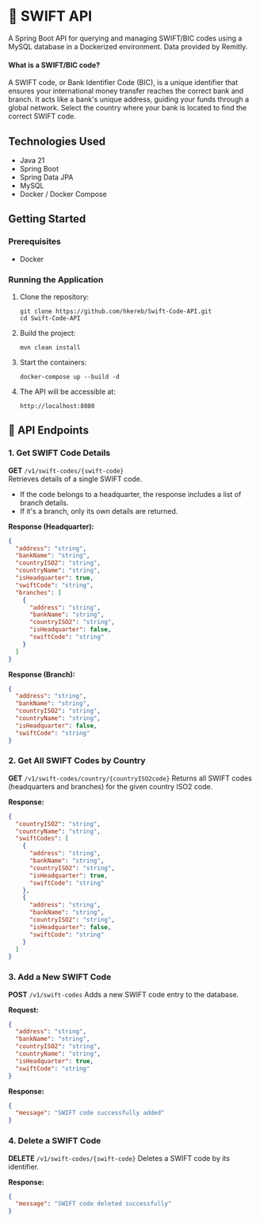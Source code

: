 # 🏦 SWIFT API

A Spring Boot API for querying and managing SWIFT/BIC codes using a MySQL database in a Dockerized environment. Data provided by Remitly.

#### What is a SWIFT/BIC code?
A SWIFT code, or Bank Identifier Code (BIC), is a unique identifier that ensures your international money transfer reaches the correct bank and branch. It acts like a bank's unique address, guiding your funds through a global network. Select the country where your bank is located to find the correct SWIFT code.

## Technologies Used

* Java 21
* Spring Boot
* Spring Data JPA
* MySQL
* Docker / Docker Compose

## Getting Started

### Prerequisites

* Docker
  
### Running the Application

1. Clone the repository:

   ```
   git clone https://github.com/hkereb/Swift-Code-API.git
   cd Swift-Code-API
   ```

2. Build the project:
   ```
   mvn clean install
   ```

3. Start the containers:

   ```
   docker-compose up --build -d
   ```

3. The API will be accessible at:

   ```
   http://localhost:8080
   ```

## 🚩 API Endpoints

### 1. Get SWIFT Code Details
**GET** `/v1/swift-codes/{swift-code}`  
Retrieves details of a single SWIFT code.

- If the code belongs to a headquarter, the response includes a list of branch details.
- If it's a branch, only its own details are returned.

**Response (Headquarter):**
```json
{
  "address": "string",
  "bankName": "string",
  "countryISO2": "string",
  "countryName": "string",
  "isHeadquarter": true,
  "swiftCode": "string",
  "branches": [
    {
      "address": "string",
      "bankName": "string",
      "countryISO2": "string",
      "isHeadquarter": false,
      "swiftCode": "string"
    }
  ]
}
```
**Response (Branch):**
```json
{
  "address": "string",
  "bankName": "string",
  "countryISO2": "string",
  "countryName": "string",
  "isHeadquarter": false,
  "swiftCode": "string"
}
```
### 2. Get All SWIFT Codes by Country
**GET** `/v1/swift-codes/country/{countryISO2code}`
Returns all SWIFT codes (headquarters and branches) for the given country ISO2 code.

**Response:**
```json
{
  "countryISO2": "string",
  "countryName": "string",
  "swiftCodes": [
    {
      "address": "string",
      "bankName": "string",
      "countryISO2": "string",
      "isHeadquarter": true,
      "swiftCode": "string"
    },
    {
      "address": "string",
      "bankName": "string",
      "countryISO2": "string",
      "isHeadquarter": false,
      "swiftCode": "string"
    }
  ]
}
```
### 3. Add a New SWIFT Code
**POST** `/v1/swift-codes`
Adds a new SWIFT code entry to the database.

**Request:**
```json
{
  "address": "string",
  "bankName": "string",
  "countryISO2": "string",
  "countryName": "string",
  "isHeadquarter": true,
  "swiftCode": "string"
}
```

**Response:**
```json
{
  "message": "SWIFT code successfully added"
}
```

### 4. Delete a SWIFT Code
**DELETE** `/v1/swift-codes/{swift-code}`
Deletes a SWIFT code by its identifier.

**Response:**
```json
{
  "message": "SWIFT code deleted successfully"
}
```








